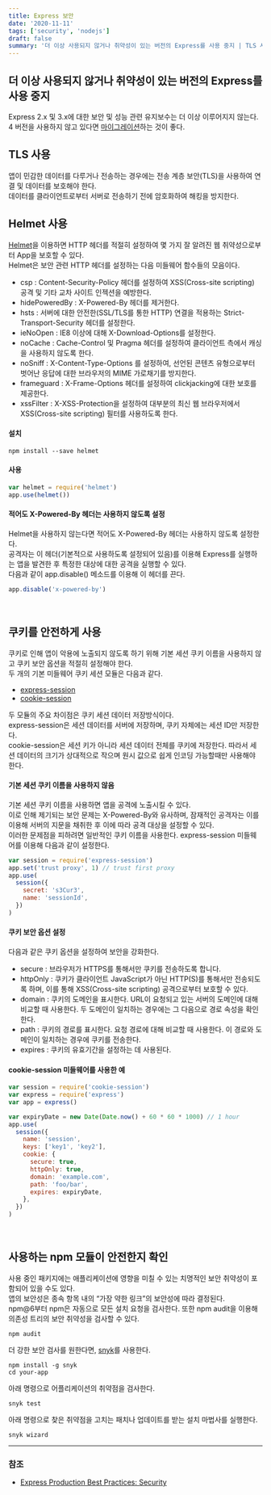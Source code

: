 ```yaml
---
title: Express 보안
date: '2020-11-11'
tags: ['security', 'nodejs']
draft: false
summary: '더 이상 사용되지 않거나 취약성이 있는 버전의 Express를 사용 중지 | TLS 사용 | Helmet 사용'
---
```


## 더 이상 사용되지 않거나 취약성이 있는 버전의 Express를 사용 중지

Express 2.x 및 3.x에 대한 보안 및 성능 관련 유지보수는 더 이상 이루어지지 않는다.<br />
4 버전을 사용하지 않고 있다면 [마이그레이션](https://expressjs.com/ko/guide/migrating-4.html)하는 것이 좋다.<br />

## TLS 사용

앱이 민감한 데이터를 다루거나 전송하는 경우에는 전송 계층 보안(TLS)을 사용하여 연결 및 데이터를 보호해야 한다.<br />
데이터를 클라이언트로부터 서버로 전송하기 전에 암호화하여 해킹을 방지한다.<br />

## Helmet 사용

[Helmet](https://www.npmjs.com/package/helmet)을 이용하면 HTTP 헤더를 적절히 설정하여 몇 가지 잘 알려진 웹 취약성으로부터 App을 보호할 수 있다.<br />
Helmet은 보안 관련 HTTP 헤더를 설정하는 다음 미들웨어 함수들의 모음이다.

- csp : Content-Security-Policy 헤더를 설정하여 XSS(Cross-site scripting) 공격 및 기타 교차 사이트 인젝션을 예방한다.
- hidePoweredBy : X-Powered-By 헤더를 제거한다.
- hsts : 서버에 대한 안전한(SSL/TLS를 통한 HTTP) 연결을 적용하는 Strict-Transport-Security 헤더를 설정한다.
- ieNoOpen : IE8 이상에 대해 X-Download-Options를 설정한다.
- noCache : Cache-Control 및 Pragma 헤더를 설정하여 클라이언트 측에서 캐싱을 사용하지 않도록 한다.
- noSniff : X-Content-Type-Options 를 설정하여, 선언된 콘텐츠 유형으로부터 벗어난 응답에 대한 브라우저의 MIME 가로채기를 방지한다.
- frameguard : X-Frame-Options 헤더를 설정하여 clickjacking에 대한 보호를 제공한다.
- xssFilter : X-XSS-Protection을 설정하여 대부분의 최신 웹 브라우저에서 XSS(Cross-site scripting) 필터를 사용하도록 한다.

#### 설치

```
npm install --save helmet
```

#### 사용

```js
var helmet = require('helmet')
app.use(helmet())
```

#### 적어도 X-Powered-By 헤더는 사용하지 않도록 설정

Helmet을 사용하지 않는다면 적어도 X-Powered-By 헤더는 사용하지 않도록 설정한다.<br />
공격자는 이 헤더(기본적으로 사용하도록 설정되어 있음)를 이용해 Express를 실행하는 앱을 발견한 후 특정한 대상에 대한 공격을 실행할 수 있다.<br />
다음과 같이 app.disable() 메소드를 이용해 이 헤더를 끈다.

```js
app.disable('x-powered-by')
```

<br />

## 쿠키를 안전하게 사용

쿠키로 인해 앱이 악용에 노출되지 않도록 하기 위해 기본 세션 쿠키 이름을 사용하지 않고 쿠키 보안 옵션을 적절히 설정해야 한다.<br />
두 개의 기본 미들웨어 쿠키 세션 모듈은 다음과 같다.<br />

- [express-session](https://www.npmjs.com/package/express-session)
- [cookie-session](https://www.npmjs.com/package/cookie-session)

두 모듈의 주요 차이점은 쿠키 세션 데이터 저장방식이다.<br />
express-session은 세션 데이터를 서버에 저장하며, 쿠키 자체에는 세션 ID만 저장한다.<br />
cookie-session은 세션 키가 아니라 세션 데이터 전체를 쿠키에 저장한다. 따라서 세션 데이터의 크기가 상대적으로 작으며 원시 값으로 쉽게 인코딩 가능할때만 사용해야 한다.<br />

#### 기본 세션 쿠키 이름을 사용하지 않음

기본 세션 쿠키 이름을 사용하면 앱을 공격에 노출시킬 수 있다.<br />
이로 인해 제기되는 보안 문제는 X-Powered-By와 유사하며, 잠재적인 공격자는 이를 이용해 서버의 지문을 채취한 후 이에 따라 공격 대상을 설정할 수 있다.<br />
이러한 문제점을 피하려면 일반적인 쿠키 이름을 사용한다. express-session 미들웨어를 이용해 다음과 같이 설정한다.

```js
var session = require('express-session')
app.set('trust proxy', 1) // trust first proxy
app.use(
  session({
    secret: 's3Cur3',
    name: 'sessionId',
  })
)
```

#### 쿠키 보안 옵션 설정

다음과 같은 쿠키 옵션을 설정하여 보안을 강화한다.

- secure : 브라우저가 HTTPS를 통해서만 쿠키를 전송하도록 합니다.
- httpOnly : 쿠키가 클라이언트 JavaScript가 아닌 HTTP(S)를 통해서만 전송되도록 하며, 이를 통해 XSS(Cross-site scripting) 공격으로부터 보호할 수 있다.
- domain : 쿠키의 도메인을 표시한다. URL이 요청되고 있는 서버의 도메인에 대해 비교할 때 사용한다. 두 도메인이 일치하는 경우에는 그 다음으로 경로 속성을 확인한다.
- path : 쿠키의 경로를 표시한다. 요청 경로에 대해 비교할 때 사용한다. 이 경로와 도메인이 일치하는 경우에 쿠키를 전송한다.
- expires : 쿠키의 유효기간을 설정하는 데 사용된다.

#### cookie-session 미들웨어를 사용한 예

```js
var session = require('cookie-session')
var express = require('express')
var app = express()

var expiryDate = new Date(Date.now() + 60 * 60 * 1000) // 1 hour
app.use(
  session({
    name: 'session',
    keys: ['key1', 'key2'],
    cookie: {
      secure: true,
      httpOnly: true,
      domain: 'example.com',
      path: 'foo/bar',
      expires: expiryDate,
    },
  })
)
```

<br />

## 사용하는 npm 모듈이 안전한지 확인

사용 중인 패키지에는 애플리케이션에 영향을 미칠 수 있는 치명적인 보안 취약성이 포함되어 있을 수도 있다.<br />
앱의 보안성은 종속 항목 내의 “가장 약한 링크”의 보안성에 따라 결정된다.<br />
npm@6부터 npm은 자동으로 모든 설치 요청을 검사한다. 또한 npm audit을 이용해 의존성 트리의 보안 취약성을 검사할 수 있다.

```
npm audit
```

더 강한 보안 검사를 원한다면, [snyk](https://snyk.io/)를 사용한다.

```
npm install -g snyk
cd your-app
```

아래 명령으로 어플리케이션의 취약점을 검사한다.

```
snyk test
```

아래 명령으로 찾은 취약점을 고치는 패치나 업데이트를 받는 설치 마법사를 실행한다.

```
snyk wizard
```

---

### 참조

- [Express Production Best Practices: Security](https://expressjs.com/en/advanced/best-practice-security.html)
